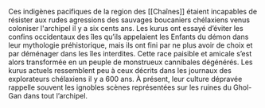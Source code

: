 Ces indigènes pacifiques de la region des [[Chaînes]] étaient incapables de résister aux rudes agressions des sauvages boucaniers chélaxiens venus coloniser l'archipel il y a six cents ans. Les kurus ont essayé d’éviter les confins occidentaux des îles qu’ils appelaient les Enfants du démon dans leur mythologie préhistorique, mais ils ont fini par ne plus avoir de choix et par déménager dans les îles interdites. Cette race paisible et amicale s’est alors transformée en un peuple de monstrueux cannibales dégénérés.
Les kurus actuels ressemblent peu à ceux décrits dans les journaux des explorateurs chélaxiens il y a 600 ans. À présent, leur culture dépravée rappelle souvent les ignobles scènes représentées sur les ruines du Ghol-Gan dans tout l’archipel.